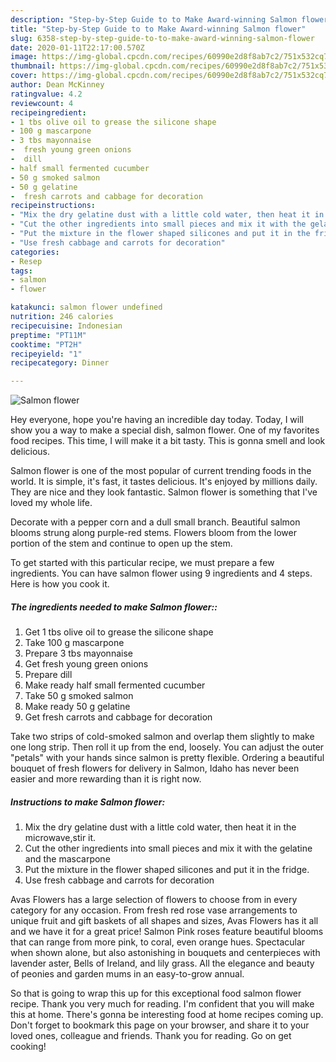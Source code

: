 ```yaml
---
description: "Step-by-Step Guide to to Make Award-winning Salmon flower"
title: "Step-by-Step Guide to to Make Award-winning Salmon flower"
slug: 6358-step-by-step-guide-to-to-make-award-winning-salmon-flower
date: 2020-01-11T22:17:00.570Z
image: https://img-global.cpcdn.com/recipes/60990e2d8f8ab7c2/751x532cq70/salmon-flower-recipe-main-photo.jpg
thumbnail: https://img-global.cpcdn.com/recipes/60990e2d8f8ab7c2/751x532cq70/salmon-flower-recipe-main-photo.jpg
cover: https://img-global.cpcdn.com/recipes/60990e2d8f8ab7c2/751x532cq70/salmon-flower-recipe-main-photo.jpg
author: Dean McKinney
ratingvalue: 4.2
reviewcount: 4
recipeingredient:
- 1 tbs olive oil to grease the silicone shape
- 100 g mascarpone
- 3 tbs mayonnaise
-  fresh young green onions
-  dill
- half small fermented cucumber
- 50 g smoked salmon
- 50 g gelatine
-  fresh carrots and cabbage for decoration
recipeinstructions:
- "Mix the dry gelatine dust with a little cold water, then heat it in the microwave,stir it."
- "Cut the other ingredients into small pieces and mix it with the gelatine and the mascarpone"
- "Put the mixture in the flower shaped silicones and put it in the fridge."
- "Use fresh cabbage and carrots for decoration"
categories:
- Resep
tags:
- salmon
- flower

katakunci: salmon flower undefined
nutrition: 246 calories
recipecuisine: Indonesian
preptime: "PT11M"
cooktime: "PT2H"
recipeyield: "1"
recipecategory: Dinner

---
```



![Salmon flower](https://img-global.cpcdn.com/recipes/60990e2d8f8ab7c2/751x532cq70/salmon-flower-recipe-main-photo.jpg)

Hey everyone, hope you're having an incredible day today. Today, I will show you a way to make a special dish, salmon flower. One of my favorites food recipes. This time, I will make it a bit tasty. This is gonna smell and look delicious.

Salmon flower is one of the most popular of current trending foods in the world. It is simple, it's fast, it tastes delicious. It's enjoyed by millions daily. They are nice and they look fantastic. Salmon flower is something that I've loved my whole life.

Decorate with a pepper corn and a dull small branch. Beautiful salmon blooms strung along purple-red stems. Flowers bloom from the lower portion of the stem and continue to open up the stem.


To get started with this particular recipe, we must prepare a few ingredients. You can have salmon flower using 9 ingredients and 4 steps. Here is how you cook it.

##### The ingredients needed to make Salmon flower::

1. Get 1 tbs olive oil to grease the silicone shape
1. Take 100 g mascarpone
1. Prepare 3 tbs mayonnaise
1. Get  fresh young green onions
1. Prepare  dill
1. Make ready half small fermented cucumber
1. Take 50 g smoked salmon
1. Make ready 50 g gelatine
1. Get  fresh carrots and cabbage for decoration


Take two strips of cold-smoked salmon and overlap them slightly to make one long strip. Then roll it up from the end, loosely. You can adjust the outer &#34;petals&#34; with your hands since salmon is pretty flexible. Ordering a beautiful bouquet of fresh flowers for delivery in Salmon, Idaho has never been easier and more rewarding than it is right now. 

##### Instructions to make Salmon flower:

1. Mix the dry gelatine dust with a little cold water, then heat it in the microwave,stir it.
1. Cut the other ingredients into small pieces and mix it with the gelatine and the mascarpone
1. Put the mixture in the flower shaped silicones and put it in the fridge.
1. Use fresh cabbage and carrots for decoration


Avas Flowers has a large selection of flowers to choose from in every category for any occasion. From fresh red rose vase arrangements to unique fruit and gift baskets of all shapes and sizes, Avas Flowers has it all and we have it for a great price! Salmon Pink roses feature beautiful blooms that can range from more pink, to coral, even orange hues. Spectacular when shown alone, but also astonishing in bouquets and centerpieces with lavender aster, Bells of Ireland, and lily grass. All the elegance and beauty of peonies and garden mums in an easy-to-grow annual. 

So that is going to wrap this up for this exceptional food salmon flower recipe. Thank you very much for reading. I'm confident that you will make this at home. There's gonna be interesting food at home recipes coming up. Don't forget to bookmark this page on your browser, and share it to your loved ones, colleague and friends. Thank you for reading. Go on get cooking!
